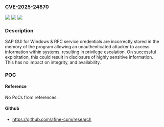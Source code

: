### [CVE-2025-24870](https://cve.mitre.org/cgi-bin/cvename.cgi?name=CVE-2025-24870)
![](https://img.shields.io/static/v1?label=Product&message=SAP%20GUI%20for%20Windows&color=blue)
![](https://img.shields.io/static/v1?label=Version&message=%3D%20BC-FES-GUI%208.00%20&color=brighgreen)
![](https://img.shields.io/static/v1?label=Vulnerability&message=CWE-921%3A%20Storage%20of%20Sensitive%20Data%20in%20a%20Mechanism%20without%20Access%20Control&color=brighgreen)

### Description

SAP GUI for Windows & RFC service credentials are incorrectly stored in the memory of the program allowing an unauthenticated attacker to access information within systems, resulting in privilege escalation. On successful exploitation, this could result in disclosure of highly sensitive information. This has no impact on integrity, and availability.

### POC

#### Reference
No PoCs from references.

#### Github
- https://github.com/afine-com/research


